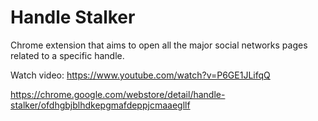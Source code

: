 # Handle Stalker
Chrome extension that aims to open all the major social networks pages related to a specific handle.

Watch video: https://www.youtube.com/watch?v=P6GE1JLifqQ

https://chrome.google.com/webstore/detail/handle-stalker/ofdhgbjblhdkepgmafdeppjcmaaegllf
